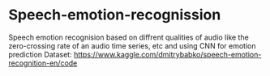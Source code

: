 # Speech-emotion-recognission
Speech emotion recognision based on diffrent qualities of audio like the zero-crossing rate of an audio time series, etc and using CNN for emotion prediction
Dataset: https://www.kaggle.com/dmitrybabko/speech-emotion-recognition-en/code
